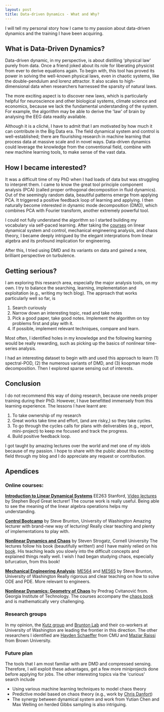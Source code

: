 ```yaml
---
layout: post
title: Data-driven Dynamics - What and Why?
---
```


I will tell my personal story how I came to my passion about data-driven dynamics and the training I have been acquiring. 

## What is Data-Driven Dynamics? 
Data-driven dynamic, in my perspective, is about distilling 'physical law' purely from data. Once a friend joked about its role for liberating physicist from ever to derive equations again. To begin with, this tool has proved its power in solving the well-known physical laws, even in chaotic systems, like the double-pendulum and lorenz attractor. It also scales to high-dimensional data when researchers harnessed the sparsity of natural laws. 

The more exciting aspect is to discover new laws, which is particularly helpful for neuroscience and other biological systems, climate science and economics, because we lack the fundamental understanding of the system. For example, the algorithm may be able to derive the 'law' of brain by analysing the EEG data readily available. 

Although it is a cliché, I have to admit that I am motivated by how much it can contribute in the Big Data era. The field dynamical system and control is well-established; there are flourishing research in machine learning that process data at massive scale and in novel ways. Data-driven dynamics could leverage the knowledge from the conventional field, combine with new machine learning tools, to make sense of the vast data.

## How I became interested?

It was a difficult time of my PhD when I had loads of data but was struggling to interpret them. I came to know the great tool principle component analysis (PCA) (called proper orthogonal decomposition in fluid dynamics). Out of the seemingly random data, beautiful  patterns emerge from applying PCA. It triggered a positive feedback loop of learning and applying. I then naturally become interested in dynamic mode decomposition (DMD), which combines PCA with Fourier transform, another extremely powerful tool.

I could not fully understand the algorithm so I started building my vocabulary via self-paced learning. After taking the [courses](#OnlineCourses) on linear dynamical system and control, mechanical  engineering analysis, and chaos theory, I became deeply intrigued by the elegant interprations from linear algebra and its profound implication for engineering.

After this, I tried using DMD and its variants on data and gained a new, brilliant perspective on turbulence. 

## Getting serious?
I am exploring this research area, especially the major analysis tools, on my own. I try to balance the searching,  learning, implementation and exploitation (e.g., writing my tech blog). The approach that works particularly well so far, is
 1. Search curiously
 2. Narrow down an interesting topic, read and take notes
 3. Pick a good paper, take good notes. Implement the algorithm on toy problems first and play with it.
 4. If possible, implement relevant techniques, compare and learn.

Most often, I identified holes in my knowledge and the following learning would be really rewarding, such as picking up the basics of nonlinear time-series analysis.

I had an interesting dataset to begin with and used this approach to learn (1) spectral-POD, (2) the numerous variants of DMD, and (3) koopman mode decomposition. Then I explored sparse sensing out of interests.

## Conclusion
I do not recommend this way of doing research, because one needs proper training during their PhD. However, I have benefitted immensely from this learning experience. The lessons I have learnt are: 
1. To take ownership of my research
2. Great works take time and effort, (and are risky,) so they take cycles.
3. To go through the cycles calls for  plans with deliverables (e.g., report, mini-project) to keep me focused and track the progress.
4. Build positive feedback loop.

I got taught by amazing lectures over the world and met one of my idols because of my passion. I hope to share with the public  about this exciting field through my blog and I do appreciate any request or contribution.
## Apendices
### Online courses:
<a name="OnlineCourses"></a>
**[Introduction to Linear Dynamical Systems](http://ee263.stanford.edu/)** EE263 Stanford, [Video lectures](https://www.youtube.com/watch?v=bf1264iFr-w&list=PL06960BA52D0DB32B) by Stephen Boyd
	Great lecturer! The course work is really useful. Being able to see the meaning of the linear algebra operations  helps my understanding. 

**[Control Bootcamp](https://www.youtube.com/watch?v=Pi7l8mMjYVE&list=PLMrJAkhIeNNR20Mz-VpzgfQs5zrYi085m)** by Steve Brunton, University of Washington
Amazing lecturer with brand-new way of lecturing! Really clear teaching and plenty of implementations to play with.

**[Nonlinear Dynamics and Chaos](https://www.youtube.com/watch?v=ycJEoqmQvwg&list=PLbN57C5Zdl6j_qJA-pARJnKsmROzPnO9V)** by Steven Strogatz, Cornell University
The lectures follow his book (beautifully written!) and I have mainly relied on his [book](https://www.amazon.co.uk/Nonlinear-Dynamics-Chaos-Studies-Nonlinearity/dp/0813349109/ref=pd_lpo_sbs_14_t_0?_encoding=UTF8&psc=1&refRID=ZYCM406DPR37DACQCRFR). His teaching leads you slowly into the difficult concepts and explained things really well. I wish I had began studying chaos, especially bifurcation, from this book!

**[Mechanical Engineering Analysis](https://www.youtube.com/watch?v=QM0ATZRlbKQ&list=PLMrJAkhIeNNR2W2sPWsYxfrxcASrUt_9j)**: [ME564](http://faculty.washington.edu/sbrunton/me564/) and [
ME565](http://faculty.washington.edu/sbrunton/me565/) by Steve Brunton, University of Washington
Really rigorous and clear teaching on how to solve ODE and PDE. More relevant to engineers. 

**[Nonlinear Dynamics: Geometry of Chaos](http://chaosbook.org/course1/about.html)** by Predrag Cvitanović from.
Georgia Institute of Technology.
The courses accompany the [chaos book](http://chaosbook.org/) and is mathematically very challenging.
### Research groups
In my opinion, the [Kutz group](http://faculty.washington.edu/kutz/) and [Brunton Lab](https://www.eigensteve.com/) and their co-workers at University of Washington are leading the frontier in this direction.
The other researchers  I identified are [Hayden Schaeffer](http://math.cmu.edu/~hschaeff/) from CMU and [Maziar Raissi](http://www.dam.brown.edu/people/mraissi/) from Brown University. 

### Future plan
The tools that I am most familiar with are DMD and compressed sensing. Therefore, I will exploit these advantages, get a few more miniprojects done before applying for jobs. 
The other interesting topics via the 'curious' search include 
 - Using various machine learning techniques to model chaos theory
 - Predictive model based on chaos theory (e.g., work by [Chris Danfort](http://www.uvm.edu/~cdanfort/main/home.html))
 - The synergy between dynamical system and work from Yutian Chen and Max Welling on herded Gibbs sampling is also intriguing. 
